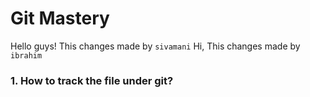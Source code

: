 # Git Mastery

Hello guys! This changes made by ```sivamani```
Hi, This changes made by ```ibrahim```

### 1. How to track the file under git?